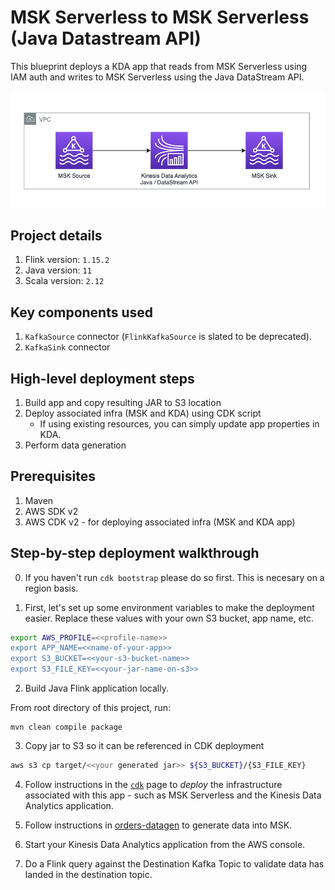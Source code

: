 # MSK Serverless to MSK Serverless (Java Datastream API)

This blueprint deploys a KDA app that reads from MSK Serverless using IAM auth and writes to MSK Serverless using the Java DataStream API.

![Arch diagram](img/msk-kda-msk.png)

## Project details

1. Flink version: `1.15.2`
2. Java version: `11`
3. Scala version: `2.12`

## Key components used

1. `KafkaSource` connector (`FlinkKafkaSource` is slated to be deprecated).
2. `KafkaSink` connector

## High-level deployment steps

1. Build app and copy resulting JAR to S3 location
2. Deploy associated infra (MSK and KDA) using CDK script
   - If using existing resources, you can simply update app properties in KDA.
3. Perform data generation

## Prerequisites

1. Maven
2. AWS SDK v2
3. AWS CDK v2 - for deploying associated infra (MSK and KDA app)

## Step-by-step deployment walkthrough

0. If you haven't run `cdk bootstrap` please do so first. This is necesary on a region basis.

1. First, let's set up some environment variables to make the deployment easier. Replace these values with your own S3 bucket, app name, etc.

```bash
export AWS_PROFILE=<<profile-name>>
export APP_NAME=<<name-of-your-app>>
export S3_BUCKET=<<your-s3-bucket-name>>
export S3_FILE_KEY=<<your-jar-name-on-s3>>
```

2. Build Java Flink application locally.

From root directory of this project, run:

```
mvn clean compile package
```

3. Copy jar to S3 so it can be referenced in CDK deployment

```bash
aws s3 cp target/<<your generated jar>> ${S3_BUCKET}/{S3_FILE_KEY}
```

4. Follow instructions in the [`cdk`](cdk-infra/README.md) page to *deploy* the infrastructure associated with this app - such as MSK Serverless and the Kinesis Data Analytics application.

5. Follow instructions in [orders-datagen](../../../datagen/orders-datagen/README.md) to generate data into MSK.

6. Start your Kinesis Data Analytics application from the AWS console.

7. Do a Flink query against the Destination Kafka Topic to validate data has landed in the destination topic.
